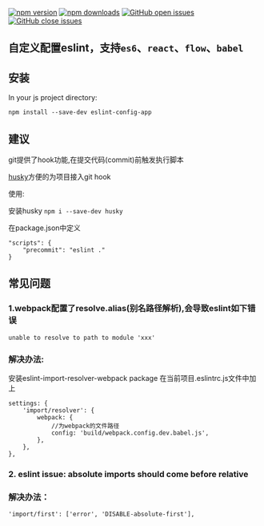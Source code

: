 <!-- # eslint-config-app -->

[![npm version][version-img]][npm-url]
[![npm downloads][downloads-img]][npm-url]
[![GitHub open issues][issues-open-img]][issues-url]
[![GitHub close issues][issues-close-img]][issues-url]

## 自定义配置eslint，支持`es6`、`react`、`flow`、`babel`

## 安装

In your js project directory:

```
npm install --save-dev eslint-config-app
```

## 建议
git提供了hook功能,在提交代码(commit)前触发执行脚本

[husky](https://github.com/typicode/husky)方便的为项目接入git hook

使用:

安装husky `npm i --save-dev husky`

在package.json中定义

```
"scripts": {
    "precommit": "eslint ."
}
```

## 常见问题

### 1.webpack配置了resolve.alias(别名路径解析),会导致eslint如下错误

`unable to resolve to path to module 'xxx'`

### 解决办法:

安装eslint-import-resolver-webpack package
在当前项目.eslintrc.js文件中加上


```
settings: {
    'import/resolver': {
        webpack: {
            //为webpack的文件路径
            config: 'build/webpack.config.dev.babel.js',
        },
    },
},

```

### 2. eslint issue: absolute imports should come before relative 

### 解决办法：

```
'import/first': ['error', 'DISABLE-absolute-first'],
```

[npm-url]: https://www.npmjs.com/package/eslint-config-app
[version-img]: https://img.shields.io/npm/v/eslint-config-app.svg
[downloads-img]: https://img.shields.io/npm/dt/eslint-config-app.svg
[issues-open-img]: https://img.shields.io/github/issues-raw/xuqinggang/eslint-config-app.svg?maxAge=2592000
[issues-close-img]: https://img.shields.io/github/issues-closed-raw/xuqinggang/eslint-config-app.svg?maxAge=2592000
[issues-url]: https://github.com/xuqinggang/eslint-config-app/issues
